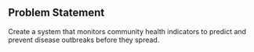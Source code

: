 ## Problem Statement
Create a system that monitors community health indicators to predict and prevent disease outbreaks before they spread.
